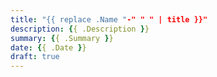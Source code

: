 ```yaml
---
title: "{{ replace .Name "-" " " | title }}"
description: {{ .Description }}
summary: {{ .Summary }}
date: {{ .Date }}
draft: true
---
```


